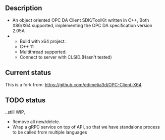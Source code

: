 ## Description
* An object oriented OPC DA Client SDK/ToolKit written in C++, Both X86/X64 supported, implementing the OPC DA specification version 2.05A
*	* Build with x64 project.
	* C++ 11
	* Multithread supported.
	* Connect to server with CLSID.(Hasn't tested)

## Current status
This is a fork from:
https://github.com/edimetia3d/OPC-Client-X64

## TODO status

..still WIP, 
* Remove all new/delete.
* Wrap a gRPC service on top of API, so that we have standalone process to be called from multiple languages
